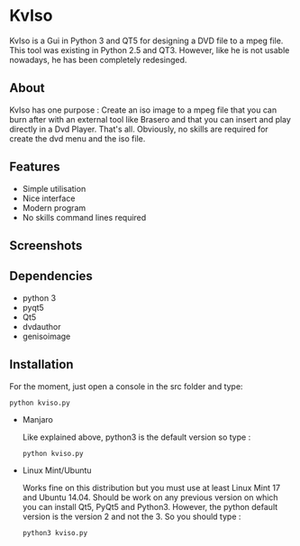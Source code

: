 # KvIso

KvIso is a Gui in Python 3 and QT5 for designing a DVD file to a mpeg file. This tool was existing in Python 2.5 and QT3.
However, like he is not usable nowadays, he has been completely redesinged.
 
About
-----

KvIso has one purpose : Create an iso image to a mpeg file that you can burn after with an external tool like Brasero and 
that you can insert and play directly in a Dvd Player. That's all. Obviously, no skills are required for create the dvd menu
and the iso file.

Features
--------

* Simple utilisation
* Nice interface
* Modern program
* No skills command lines required

Screenshots
-----------

Dependencies
------------

* python 3
* pyqt5
* Qt5
* dvdauthor
* genisoimage

Installation
------------

For the moment, just open a console in the src folder and type:
 ```
python kviso.py
```
* Manjaro

    Like explained above, python3 is the default version so type :
    
    ```
    python kviso.py
    ```
* Linux Mint/Ubuntu

    Works fine on this distribution but you must use at least Linux Mint 17 and Ubuntu 14.04. 
    Should be work on any previous version on which you can install Qt5, PyQt5 and Python3.
    However, the python default version is the version 2 and not the 3. So you should type :
    
    ```
    python3 kviso.py
    ```